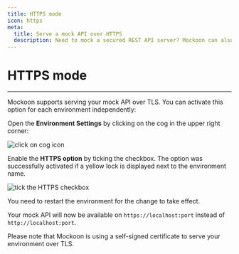 ```yaml
---
title: HTTPS mode
icon: https
meta:
  title: Serve a mock API over HTTPS
  description: Need to mock a secured REST API server? Mockoon can also do this by serving over TLS with a self-signed certificate
---
```


# HTTPS mode

---

Mockoon supports serving your mock API over TLS. You can activate this option for each environment independently:

Open the **Environment Settings** by clicking on the cog in the upper right corner:

![click on cog icon](/images/docs/open-settings.png)

Enable the **HTTPS option** by ticking the checkbox. The option was successfully activated if a yellow lock is displayed next to the environment name.

![tick the HTTPS checkbox](/images/docs/enable-https.png)

You need to restart the environment for the change to take effect.

Your mock API will now be available on `https://localhost:port` instead of `http://localhost:port`.

Please note that Mockoon is using a self-signed certificate to serve your environment over TLS.
